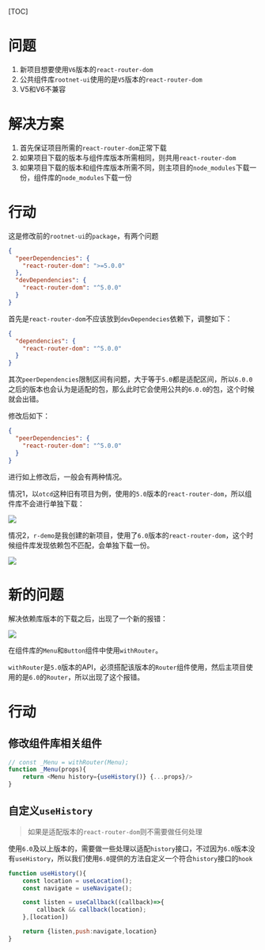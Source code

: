 [TOC]

# 问题

1. 新项目想要使用`V6`版本的`react-router-dom`
2. 公共组件库`rootnet-ui`使用的是`V5`版本的`react-router-dom`
3. V5和V6不兼容

# 解决方案

1. 首先保证项目所需的`react-router-dom`正常下载
2. 如果项目下载的版本与组件库版本所需相同，则共用`react-router-dom`
3. 如果项目下载的版本和组件库版本所需不同，则主项目的`node_modules`下载一份，组件库的`node_modules`下载一份

# 行动

这是修改前的`rootnet-ui`的`package`，有两个问题

```json
{
  "peerDependencies": {
    "react-router-dom": ">=5.0.0"
  },
  "devDependencies": {
    "react-router-dom": "^5.0.0"
  }
}
```

首先是`react-router-dom`不应该放到`devDependecies`依赖下，调整如下：

```json
{
  "dependencies": {
    "react-router-dom": "^5.0.0"
  }
}
```

其次`peerDependencies`限制区间有问题，大于等于`5.0`都是适配区间，所以`6.0.0`之后的版本也会认为是适配的包，那么此时它会使用公共的`6.0.0`的包，这个时候就会出错。

修改后如下：
```json
{
  "peerDependencies": {
    "react-router-dom": "^5.0.0"
  }
}
```

进行如上修改后，一般会有两种情况。

情况1，以`otcd`这种旧有项目为例，使用的`5.0`版本的`react-router-dom`，所以组件库不会进行单独下载：

![](https://pic.imgdb.cn/item/6226fd185baa1a80ab2169e8.jpg)

情况2，`r-demo`是我创建的新项目，使用了`6.0`版本的`react-router-dom`，这个时候组件库发现依赖包不匹配，会单独下载一份。

![](https://pic.imgdb.cn/item/6226fd825baa1a80ab21ae1d.jpg)

# 新的问题
解决依赖库版本的下载之后，出现了一个新的报错：

![](https://pic.imgdb.cn/item/6226fdda5baa1a80ab21f043.jpg)

在组件库的`Menu`和`Button`组件中使用`withRouter`。

`withRouter`是`5.0`版本的API，必须搭配该版本的`Router`组件使用，然后主项目使用的是`6.0`的`Router`，所以出现了这个报错。

# 行动
## 修改组件库相关组件
```js
// const _Menu = withRouter(Menu);
function _Menu(props){
    return <Menu history={useHistory()} {...props}/>
}
```

## 自定义`useHistory`
> 如果是适配版本的`react-router-dom`则不需要做任何处理
 
使用`6.0`及以上版本的，需要做一些处理以适配`history`接口，不过因为`6.0`版本没有`useHistory`，所以我们使用`6.0`提供的方法自定义一个符合`history`接口的`hook`

```js
function useHistory(){
    const location = useLocation();
    const navigate = useNavigate();

    const listen = useCallback((callback)=>{
        callback && callback(location);
    },[location])

    return {listen,push:navigate,location}
}
```